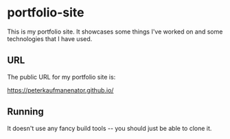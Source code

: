 # portfolio-site

This is my portfolio site.  It showcases some things I've worked on and some technologies that I have used.

URL
---

The public URL for my portfolio site is:

https://peterkaufmanenator.github.io/

Running
-------

It doesn't use any fancy build tools -- you should just be able to clone it.
